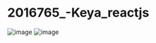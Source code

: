 # 2016765_-Keya_reactjs

![image](https://github.com/keya00/2016765_-Keya_reactjs/assets/76809940/62c1e5b8-1e79-459b-970b-68cba2dafab6)
![image](https://github.com/keya00/2016765_-Keya_reactjs/assets/76809940/c96058dd-ce3c-4be7-90a4-9f3b55c543ac)

